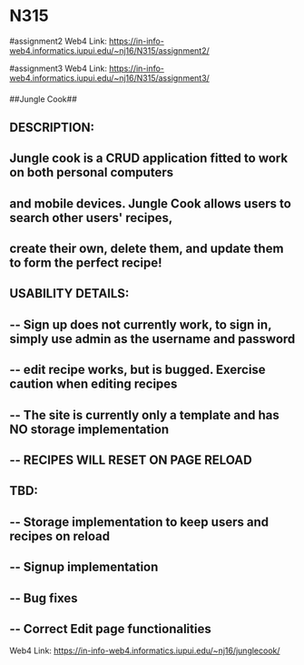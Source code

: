 # N315

#assignment2 Web4 Link: https://in-info-web4.informatics.iupui.edu/~nj16/N315/assignment2/

#assignment3 Web4 Link: https://in-info-web4.informatics.iupui.edu/~nj16/N315/assignment3/

####

##Jungle Cook##

## DESCRIPTION:
## Jungle cook is a CRUD application fitted to work on both personal computers
## and mobile devices. Jungle Cook allows users to search other users' recipes,
## create their own, delete them, and update them to form the perfect recipe!
##
## USABILITY DETAILS:
## -- Sign up does not currently work, to sign in, simply use admin as the username and password
## -- edit recipe works, but is bugged. Exercise caution when editing recipes
## -- The site is currently only a template and has NO storage implementation
## -- RECIPES WILL RESET ON PAGE RELOAD
##
## TBD:
## -- Storage implementation to keep users and recipes on reload
## -- Signup implementation
## -- Bug fixes
## -- Correct Edit page functionalities

Web4 Link: https://in-info-web4.informatics.iupui.edu/~nj16/junglecook/
